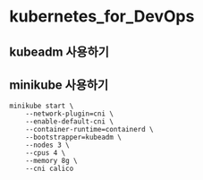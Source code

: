 # kubernetes_for_DevOps

## kubeadm 사용하기

## minikube 사용하기
```
minikube start \
    --network-plugin=cni \
    --enable-default-cni \
    --container-runtime=containerd \
    --bootstrapper=kubeadm \
    --nodes 3 \
    --cpus 4 \
    --memory 8g \
    --cni calico
```
